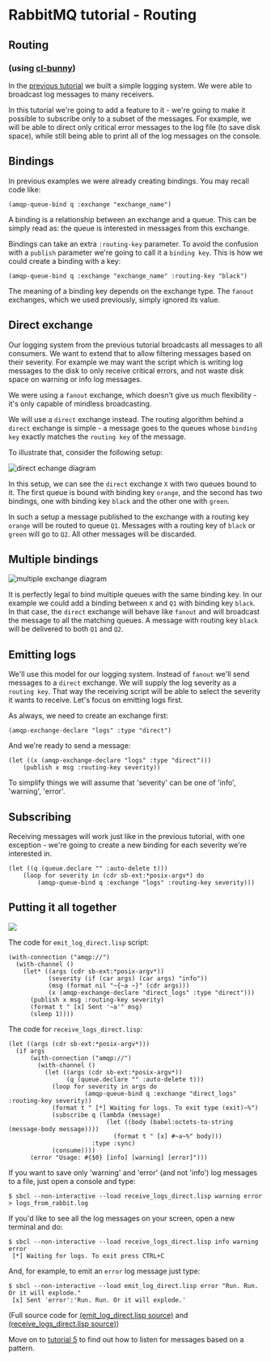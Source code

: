 <!--
Copyright (C) 2007-2015 Pivotal Software, Inc. 

All rights reserved. This program and the accompanying materials
are made available under the terms of the under the Apache License, 
Version 2.0 (the "License”); you may not use this file except in compliance 
with the License. You may obtain a copy of the License at

http://www.apache.org/licenses/LICENSE-2.0

Unless required by applicable law or agreed to in writing, software
distributed under the License is distributed on an "AS IS" BASIS,
WITHOUT WARRANTIES OR CONDITIONS OF ANY KIND, either express or implied.
See the License for the specific language governing permissions and
limitations under the License.
-->
# RabbitMQ tutorial - Routing

## Routing
### (using [cl-bunny](http://cl-rabbit.io/cl-bunny))

In the [previous tutorial](tutorial-three-cl.md) we built a
simple logging system. We were able to broadcast log messages to many
receivers.

In this tutorial we're going to add a feature to it - we're going to
make it possible to subscribe only to a subset of the messages. For
example, we will be able to direct only critical error messages to the
log file (to save disk space), while still being able to print all of
the log messages on the console.


Bindings
--------

In previous examples we were already creating bindings. You may recall
code like:

    (amqp-queue-bind q :exchange "exchange_name")

A binding is a relationship between an exchange and a queue. This can
be simply read as: the queue is interested in messages from this
exchange.

Bindings can take an extra `:routing-key` parameter. To avoid the
confusion with a `publish` parameter we're going to call it a
`binding key`. This is how we could create a binding with a key:

    (amqp-queue-bind q :exchange "exchange_name" :routing-key "black")

The meaning of a binding key depends on the exchange type. The
`fanout` exchanges, which we used previously, simply ignored its
value.

Direct exchange
---------------

Our logging system from the previous tutorial broadcasts all messages
to all consumers. We want to extend that to allow filtering messages
based on their severity. For example we may want the script which is
writing log messages to the disk to only receive critical errors, and
not waste disk space on warning or info log messages.

We were using a `fanout` exchange, which doesn't give us much
flexibility - it's only capable of mindless broadcasting.

We will use a `direct` exchange instead. The routing algorithm behind
a `direct` exchange is simple - a message goes to the queues whose
`binding key` exactly matches the `routing key` of the message.

To illustrate that, consider the following setup:

![direct echange diagram](http://i.imgur.com/lMGLZRW.png)

In this setup, we can see the `direct` exchange `X` with two queues bound
to it. The first queue is bound with binding key `orange`, and the second
has two bindings, one with binding key `black` and the other one
with `green`.

In such a setup a message published to the exchange with a routing key
`orange` will be routed to queue `Q1`. Messages with a routing key of `black`
or `green` will go to `Q2`. All other messages will be discarded.


Multiple bindings
-----------------
![multiple exchange diagram](http://i.imgur.com/1LP5MlV.png)

It is perfectly legal to bind multiple queues with the same binding
key. In our example we could add a binding between `X` and `Q1` with
binding key `black`. In that case, the `direct` exchange will behave
like `fanout` and will broadcast the message to all the matching
queues. A message with routing key `black` will be delivered to both
`Q1` and `Q2`.


Emitting logs
-------------

We'll use this model for our logging system. Instead of `fanout` we'll
send messages to a `direct` exchange. We will supply the log severity as
a `routing key`. That way the receiving script will be able to select
the severity it wants to receive. Let's focus on emitting logs
first.

As always, we need to create an exchange first:

    (amqp-exchange-declare "logs" :type "direct")

And we're ready to send a message:

    (let ((x (amqp-exchange-declare "logs" :type "direct")))
	    (publish x msg :routing-key severity))

To simplify things we will assume that 'severity' can be one of
'info', 'warning', 'error'.


Subscribing
-----------

Receiving messages will work just like in the previous tutorial, with
one exception - we're going to create a new binding for each severity
we're interested in.

    (let ((q (queue.declare "" :auto-delete t)))
        (loop for severity in (cdr sb-ext:*posix-argv*) do
            (amqp-queue-bind q :exchange "logs" :routing-key severity)))
        
Putting it all together
-----------------------


![](http://i.imgur.com/WiZ2UuV.png)


The code for `emit_log_direct.lisp` script:

	(with-connection ("amqp://")
	  (with-channel ()
	    (let* ((args (cdr sb-ext:*posix-argv*))
	           (severity (if (car args) (car args) "info"))
	           (msg (format nil "~{~a ~}" (cdr args)))
	           (x (amqp-exchange-declare "direct_logs" :type "direct")))
	      (publish x msg :routing-key severity)
	      (format t " [x] Sent '~a'" msg)
	      (sleep 1))))



The code for `receive_logs_direct.lisp`:

	(let ((args (cdr sb-ext:*posix-argv*)))
	  (if args
	      (with-connection ("amqp://")
	        (with-channel ()
	          (let ((args (cdr sb-ext:*posix-argv*))
	                (q (queue.declare "" :auto-delete t)))
	            (loop for severity in args do
	                     (amqp-queue-bind q :exchange "direct_logs" :routing-key severity))
	            (format t " [*] Waiting for logs. To exit type (exit)~%")
	            (subscribe q (lambda (message)
	                           (let ((body (babel:octets-to-string (message-body message))))
	                             (format t " [x] #~a~%" body)))
	                       :type :sync)
	            (consume))))
	      (error "Usage: #{$0} [info] [warning] [error]")))


If you want to save only 'warning' and 'error' (and not 'info') log
messages to a file, just open a console and type:

    $ sbcl --non-interactive --load receive_logs_direct.lisp warning error > logs_from_rabbit.log

If you'd like to see all the log messages on your screen, open a new
terminal and do:

    $ sbcl --non-interactive --load receive_logs_direct.lisp info warning error
     [*] Waiting for logs. To exit press CTRL+C

And, for example, to emit an `error` log message just type:

    $ sbcl --non-interactive --load emit_log_direct.lisp error "Run. Run. Or it will explode."
     [x] Sent 'error':'Run. Run. Or it will explode.'


(Full source code for [(emit_log_direct.lisp source)](code/emit_log_direct.lisp)
and [(receive_logs_direct.lisp source)](code/receive_logs_direct.lisp))

Move on to [tutorial 5](tutorial-five-cl.md) to find out how to listen
for messages based on a pattern.
